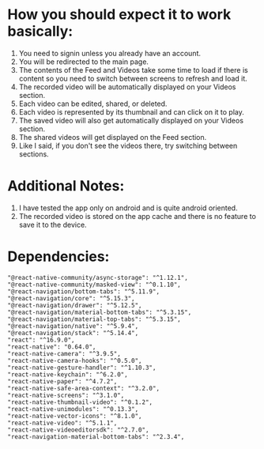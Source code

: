 # How you should expect it to work basically:
1. You need to signin unless you already have an account.
2. You will be redirected to the main page. 
3. The contents of the Feed and Videos take some time to load if there is       content so you need to switch between screens to refresh and load it. 
4. The recorded video will be automatically displayed on your Videos section.
5. Each video can be edited, shared, or deleted. 
6. Each video is represented by its thumbnail and can click on it to play.
6. The saved video will also get automatically displayed on your Videos section.
7. The shared videos will get displayed on the Feed section. 
8. Like I said, if you don't see the videos there, try switching between sections.


# Additional Notes: 
1. I have tested the app only on android and is quite android oriented.
2. The recorded video is stored on the app cache and there is no feature to save it 
        to the device.

# Dependencies: 
    "@react-native-community/async-storage": "^1.12.1",
    "@react-native-community/masked-view": "^0.1.10",
    "@react-navigation/bottom-tabs": "^5.11.9",
    "@react-navigation/core": "^5.15.3",
    "@react-navigation/drawer": "^5.12.5",
    "@react-navigation/material-bottom-tabs": "^5.3.15",
    "@react-navigation/material-top-tabs": "^5.3.15",
    "@react-navigation/native": "^5.9.4",
    "@react-navigation/stack": "^5.14.4",
    "react": "^16.9.0",
    "react-native": "0.64.0",
    "react-native-camera": "^3.9.5",
    "react-native-camera-hooks": "^0.5.0",
    "react-native-gesture-handler": "^1.10.3",
    "react-native-keychain": "^6.2.0",
    "react-native-paper": "^4.7.2",
    "react-native-safe-area-context": "^3.2.0",
    "react-native-screens": "^3.1.0",
    "react-native-thumbnail-video": "^0.1.2",
    "react-native-unimodules": "^0.13.3",
    "react-native-vector-icons": "^8.1.0",
    "react-native-video": "^5.1.1",
    "react-native-videoeditorsdk": "^2.7.0",
    "react-navigation-material-bottom-tabs": "^2.3.4",
    
  